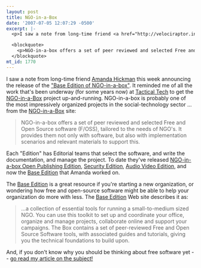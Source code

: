 ```yaml
---
layout: post
title: NGO-in-a-Box
date: '2007-07-05 12:07:29 -0500'
excerpt: |-
  <p>I saw a note from long-time friend <a href="http://velociraptor.info">Amanda Hickman</a> this week announcing the release of the <a href="http://base.ngoinabox.org/">"Base Edition of NGO-in-a-box"</a>. It reminded me of all the work that's been underway (for some years now) at <a href="http://tacticaltech.org/">Tactical Tech</a> to get the <a href="http://www.ngoinabox.org/">NGO-in-a-Box</a> project up-and-running. NGO-in-a-box is probably one of the most impressively organized projects in the social-technology sector ... from the <a href="http://www.ngoinabox.org/">NGO-in-a-Box</a> site:</p>

  <blockquote>
    <p>NGO-in-a-box offers a set of peer reviewed and selected Free and Open Source software (F/OSS), tailored to the needs of NGO's. It provides them not only with software, but also with implementation scenarios and relevant materials to support this.</p>
  </blockquote>
mt_id: 1770
---
```

<p>I saw a note from long-time friend <a href="http://velociraptor.info">Amanda Hickman</a> this week announcing the release of the <a href="http://base.ngoinabox.org/">"Base Edition of NGO-in-a-box"</a>. It reminded me of all the work that's been underway (for some years now) at <a href="http://tacticaltech.org/">Tactical Tech</a> to get the <a href="http://www.ngoinabox.org/">NGO-in-a-Box</a> project up-and-running. NGO-in-a-box is probably one of the most impressively organized projects in the social-technology sector ... from the <a href="http://www.ngoinabox.org/">NGO-in-a-Box</a> site:</p>

<blockquote>
  <p>NGO-in-a-box offers a set of peer reviewed and selected Free and Open Source software (F/OSS), tailored to the needs of NGO's. It provides them not only with software, but also with implementation scenarios and relevant materials to support this.</p>
</blockquote>

<p>Each "Edition" has Editorial teams that select the software, and write the documentation, and manage the project. To date they've released <a href="http://www.ngoinabox.org/?q=boxes/openpublishing">NGO-in-a-box Open Publishing Edition</a>, <a href="http://www.ngoinabox.org/?q=node/24">Security Edition</a>, <a href="http://www.ngoinabox.org/?q=boxes/audiovideo">Audio Video Edition</a>, and now the <a href="http://www.ngoinabox.org/?q=baserelease">Base Edition</a> that Amanda worked on.</p>

<p>The <a href="http://base.ngoinabox.org/">Base Edition</a> is a great resource if you're starting a new organization, or wondering how free and open-source software might be able to help your organization do more with less. The <a href="http://base.ngoinabox.org/">Base Edition</a> Web site describes it as:</p>

<blockquote>
  <p>...a collection of essential tools for running a small-to-medium sized NGO. You can use this toolkit to set up and coordinate your office, organize and manage projects, collaborate online and support your campaigns. The Box contains a set of peer-reviewed Free and Open Source Software tools, with associated guides and tutorials, giving you the technical foundations to build upon. </p>
</blockquote>

<p>And, if you don't know why you should be thinking about free software yet -- <a href="http://communitybandwidth.ca/articles/free_software">go read my article on the subject!</a></p>
